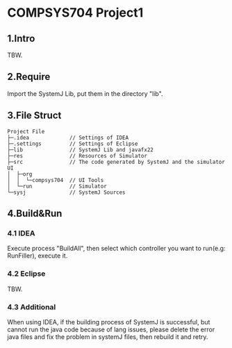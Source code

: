 # COMPSYS704 Project1

## 1.Intro

TBW.

## 2.Require

Import the SystemJ Lib, put them in the directory "lib".

## 3.File Struct

```
Project File
├─.idea             // Settings of IDEA
├─.settings         // Settings of Eclipse
├─lib               // SystemJ Lib and javafx22
├─res               // Resources of Simulator
├─src               // The code generated by SystemJ and the simulator UI
│  ├─org            
│  │  └─compsys704  // UI Tools
│  └─run            // Simulator
└─sysj              // SystemJ Sources
```

## 4.Build&Run

### 4.1 IDEA

Execute process "BuildAll", then select which controller you want to run(e.g: RunFiller), execute it.

### 4.2 Eclipse

TBW.

### 4.3 Additional

When using IDEA, if the building process of SystemJ is successful, but cannot run the java code because of lang issues, please delete the error java files and fix the problem in systemJ files, then rebuild it and retry.
